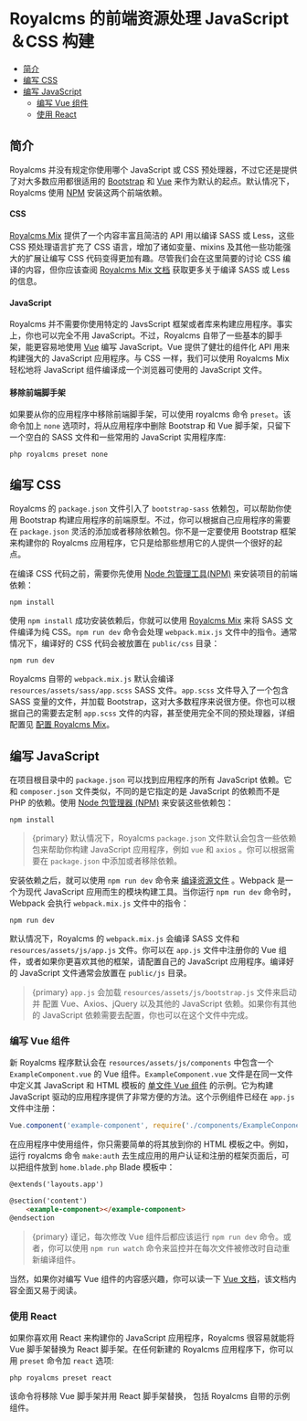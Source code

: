 # Royalcms 的前端资源处理 JavaScript＆CSS 构建

- [简介](#introduction)
- [编写 CSS](#writing-css)
- [编写 JavaScript](#writing-javascript)
    - [编写 Vue 组件](#writing-vue-components)
    - [使用 React](#using-react)

<a name="introduction"></a>
## 简介

Royalcms 并没有规定你使用哪个 JavaScript 或 CSS 预处理器，不过它还是提供了对大多数应用都很适用的 [Bootstrap](http://getbootstrap.com) 和 [Vue](https://vuejs.org) 来作为默认的起点。默认情况下，Royalcms 使用 [NPM](https://npmjs.org) 安装这两个前端依赖。

#### CSS

[Royalcms Mix](/docs/mix) 提供了一个内容丰富且简洁的 API 用以编译 SASS 或 Less，这些 CSS 预处理语言扩充了 CSS 语言，增加了诸如变量、mixins 及其他一些功能强大的扩展让编写 CSS 代码变得更加有趣。尽管我们会在这里简要的讨论 CSS 编译的内容，但你应该查阅 [Royalcms Mix 文档](/docs/mix) 获取更多关于编译 SASS 或 Less 的信息。

#### JavaScript

Royalcms 并不需要你使用特定的 JavsScript 框架或者库来构建应用程序。事实上，你也可以完全不用 JavaScript。不过，Royalcms 自带了一些基本的脚手架，能更容易地使用 [Vue](https://vuejs.org) 编写 JavaScript。Vue 提供了健壮的组件化 API 用来构建强大的 JavaScript 应用程序。与 CSS 一样，我们可以使用 Royalcms Mix 轻松地将 JavaScript 组件编译成一个浏览器可使用的 JavaScript 文件。

#### 移除前端脚手架

如果要从你的应用程序中移除前端脚手架，可以使用 royalcms 命令 `preset`。该命令加上 `none` 选项时，将从应用程序中删除 Bootstrap 和 Vue 脚手架，只留下一个空白的 SASS 文件和一些常用的 JavaScript 实用程序库:

```shell
php royalcms preset none
```

<a name="writing-css"></a>
## 编写 CSS

 Royalcms 的 `package.json` 文件引入了 `bootstrap-sass` 依赖包，可以帮助你使用 Bootstrap 构建应用程序的前端原型。不过，你可以根据自己应用程序的需要在 `package.json` 灵活的添加或者移除依赖包。你不是一定要使用 Bootstrap 框架来构建你的 Royalcms 应用程序，它只是给那些想用它的人提供一个很好的起点。

在编译 CSS 代码之前，需要你先使用  [Node 包管理工具(NPM)](https://www.npmjs.org/) 来安装项目的前端依赖：
```shell
npm install
```

使用 `npm install` 成功安装依赖后，你就可以使用 [Royalcms Mix](/docs/mix#working-with-stylesheets) 来将 SASS 文件编译为纯 CSS。`npm run dev` 命令会处理 `webpack.mix.js` 文件中的指令。通常情况下，编译好的 CSS 代码会被放置在 `public/css` 目录：

```shell
npm run dev
```

Royalcms 自带的 `webpack.mix.js` 默认会编译 `resources/assets/sass/app.scss` SASS 文件。`app.scss` 文件导入了一个包含 SASS 变量的文件，并加载 Bootstrap，这对大多数程序来说很方便。你也可以根据自己的需要去定制 `app.scss` 文件的内容，甚至使用完全不同的预处理器，详细配置见 [配置 Royalcms Mix](/docs/mix)。

<a name="writing-javascript"></a>
## 编写 JavaScript

在项目根目录中的 `package.json` 可以找到应用程序的所有 JavaScript 依赖。它和 `composer.json` 文件类似，不同的是它指定的是 JavaScript 的依赖而不是 PHP 的依赖。使用 [Node 包管理器 (NPM)](https://npmjs.org) 来安装这些依赖包：

```shell
npm install
```

> {primary} 默认情况下，Royalcms `package.json` 文件默认会包含一些依赖包来帮助你构建 JavaScript 应用程序，例如 `vue` 和 `axios` 。你可以根据需要在 `package.json` 中添加或者移除依赖。

安装依赖之后，就可以使用  `npm run dev`  命令来 [编译资源文件](/docs/mix) 。Webpack 是一个为现代 JavaScript 应用而生的模块构建工具。当你运行 `npm run dev` 命令时，Webpack 会执行 `webpack.mix.js` 文件中的指令：

```shell
npm run dev
```

默认情况下，Royalcms 的 `webpack.mix.js` 会编译 SASS 文件和 `resources/assets/js/app.js` 文件。你可以在 `app.js` 文件中注册你的 Vue 组件，或者如果你更喜欢其他的框架，请配置自己的 JavaScript 应用程序。编译好的 JavaScript 文件通常会放置在 `public/js` 目录。

> {primary} `app.js` 会加载 `resources/assets/js/bootstrap.js` 文件来启动并 配置 Vue、Axios、jQuery 以及其他的 JavaScript 依赖。如果你有其他的 JavaScript 依赖需要去配置，你也可以在这个文件中完成。

<a name="writing-vue-components"></a>
### 编写 Vue 组件

新 Royalcms 程序默认会在 `resources/assets/js/components` 中包含一个 `ExampleComponent.vue` 的 Vue 组件。`ExampleComponent.vue` 文件是在同一文件中定义其 JavaScript 和 HTML 模板的 [单文件 Vue 组件](https://vuejs.org/guide/application.html#Single-File-Components) 的示例。它为构建 JavaScript 驱动的应用程序提供了非常方便的方法。这个示例组件已经在 `app.js` 文件中注册：

```js
Vue.component('example-component', require('./components/ExampleConponent.vue'));
```

在应用程序中使用组件，你只需要简单的将其放到你的 HTML 模板之中。例如，运行 royalcms 命令 `make:auth` 去生成应用的用户认证和注册的框架页面后，可以把组件放到 `home.blade.php` Blade 模板中：

```html
@extends('layouts.app')

@section('content')
    <example-component></example-component>
@endsection
```

> {primary} 谨记，每次修改 Vue 组件后都应该运行 `npm run dev` 命令。或者，你可以使用 `npm run watch` 命令来监控并在每次文件被修改时自动重新编译组件。

当然，如果你对编写 Vue 组件的内容感兴趣，你可以读一下 [Vue 文档](http://vuejs.org/guide/)，该文档内容全面又易于阅读。

<a name="using-react"></a>
### 使用 React
如果你喜欢用 React 来构建你的 JavaScript 应用程序，Royalcms 很容易就能将 Vue 脚手架替换为 React 脚手架。在任何新建的 Royalcms 应用程序下，你可以用 `preset` 命令加 `react` 选项:

```shell
php royalcms preset react
```

该命令将移除 Vue 脚手架并用 React 脚手架替换， 包括 Royalcms 自带的示例组件。
